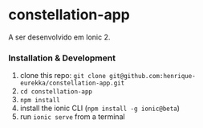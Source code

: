# constellation-app
A ser desenvolvido em Ionic 2.

### Installation & Development

1. clone this repo: `git clone git@github.com:henrique-eurekka/constellation-app.git`
2. `cd constellation-app`
3. `npm install`
4. install the ionic CLI (`npm install -g ionic@beta`)
5. run `ionic serve` from a terminal

